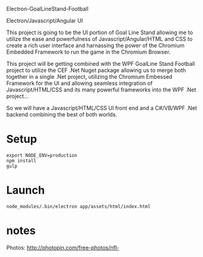 Electron-GoalLineStand-Football

Electron/Javascript/Angular UI

This project is going to be the UI portion of Goal Line Stand allowing me to utilize the ease and powerfulness of Javascript/Angular/HTML and CSS to create a rich user interface and harnassing the power of the Chromium Embedded Framework to run the game in the Chromium Browser.

This project will be getting combined with the WPF GoalLine Stand Football project to utilize the CEF .Net Nuget package allowing us to merge both together in a single .Net project, utilizing the Chromium Embessed Framework for the UI and allowing seamless integration of Javascript/HTML/CSS and its many powerful frameworks into the WPF .Net project...

So we will have a Javascript/HTML/CSS UI front end and a C#/VB/WPF .Net backend combining the best of both worlds.

# Setup
```
export NODE_ENV=production
npm install
gulp
```

# Launch
```
node_modules/.bin/electron app/assets/html/index.html
```

# notes
Photos: http://photopin.com/free-photos/nfl-
